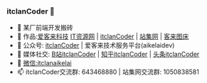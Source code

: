 ### itclanCoder 👋

- 🔭 某厂前端开发搬砖
- 🌱 作品:[爱客来科技](https://aikelaidev.cn) [IT资源网](https://itclan.cn) | [itclanCoder](https://coder.itclan.cn)  |  [站集网](https://zhanji.itclan.cn) | [客来图床](https://img.itclan.cn)
- 👯 公众号: [itclanCoder](https://mp.weixin.qq.com/s/EgSgGqMWoV4nrt7qPF9nzA) | 爱客来技术服务平台(aikelaidev)
- 🤔 媒体社交: [B站itclanCoder](https://space.bilibili.com/267957620) | [知乎itclanCoder](https://www.zhihu.com/people/itclan) | [头条itclanCoder](https://mp.toutiao.com/profile_v4/index)
- 💬 [微信:itclanaikelai](https://cdn.jsdelivr.net/gh/itclanCode/blogImgAssets/rightBarImgs/1606971811838-other-author-code.jpg)
- 📫 itclanCoder交流群: 643468880 | 站集网交流群: 1050838581
